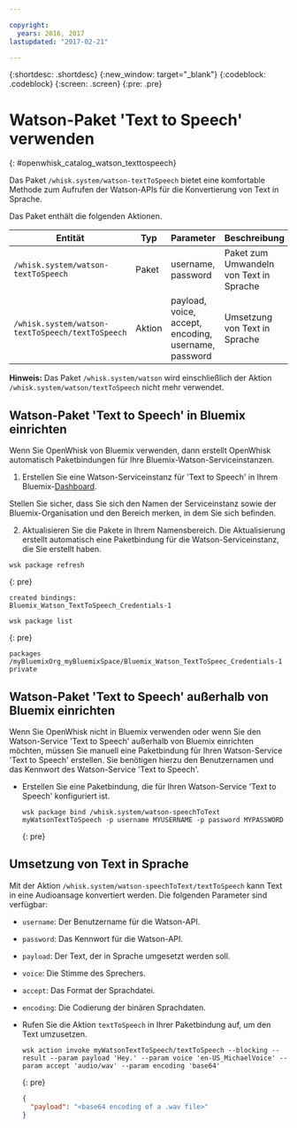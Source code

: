 ```yaml
---

copyright:
  years: 2016, 2017
lastupdated: "2017-02-21"

---
```


{:shortdesc: .shortdesc}
{:new_window: target="_blank"}
{:codeblock: .codeblock}
{:screen: .screen}
{:pre: .pre}

# Watson-Paket 'Text to Speech' verwenden
{: #openwhisk_catalog_watson_texttospeech}

Das Paket `/whisk.system/watson-textToSpeech` bietet eine komfortable Methode zum Aufrufen der Watson-APIs für die Konvertierung von Text in Sprache.

Das Paket enthält die folgenden Aktionen.

| Entität | Typ | Parameter | Beschreibung |
| --- | --- | --- | --- |
| `/whisk.system/watson-textToSpeech` | Paket | username, password | Paket zum Umwandeln von Text in Sprache |
| `/whisk.system/watson-textToSpeech/textToSpeech` | Aktion | payload, voice, accept, encoding, username, password | Umsetzung von Text in Sprache |

**Hinweis:** Das Paket `/whisk.system/watson` wird einschließlich der Aktion `/whisk.system/watson/textToSpeech` nicht mehr verwendet.

## Watson-Paket 'Text to Speech' in Bluemix einrichten

Wenn Sie OpenWhisk von Bluemix verwenden, dann erstellt OpenWhisk automatisch Paketbindungen für Ihre Bluemix-Watson-Serviceinstanzen.

1. Erstellen Sie eine Watson-Serviceinstanz für 'Text to Speech' in Ihrem Bluemix-[Dashboard](http://console.ng.Bluemix.net).
  
  Stellen Sie sicher, dass Sie sich den Namen der Serviceinstanz sowie der Bluemix-Organisation und den Bereich merken, in dem Sie sich befinden.
  
2. Aktualisieren Sie die Pakete in Ihrem Namensbereich. Die Aktualisierung erstellt automatisch eine Paketbindung für die Watson-Serviceinstanz, die Sie erstellt haben.
  
  ```
  wsk package refresh
  ```
  {: pre}
  ```
  created bindings:
  Bluemix_Watson_TextToSpeech_Credentials-1
  ```
  ```
  wsk package list
  ```
  {: pre}
  ```
  packages
  /myBluemixOrg_myBluemixSpace/Bluemix_Watson_TextToSpeec_Credentials-1 private
  ```
  
  
## Watson-Paket 'Text to Speech' außerhalb von Bluemix einrichten

Wenn Sie OpenWhisk nicht in Bluemix verwenden oder wenn Sie den Watson-Service 'Text to Speech' außerhalb von Bluemix einrichten möchten, müssen Sie manuell eine Paketbindung für Ihren Watson-Service 'Text to Speech' erstellen. Sie benötigen hierzu den Benutzernamen und das Kennwort des Watson-Service 'Text to Speech'.

- Erstellen Sie eine Paketbindung, die für Ihren Watson-Service 'Text to Speech' konfiguriert ist.
  
  ```
  wsk package bind /whisk.system/watson-speechToText myWatsonTextToSpeech -p username MYUSERNAME -p password MYPASSWORD
  ```
  {: pre}
  

## Umsetzung von Text in Sprache

Mit der Aktion `/whisk.system/watson-speechToText/textToSpeech` kann Text in eine Audioansage konvertiert werden. Die folgenden Parameter sind verfügbar:

- `username`: Der Benutzername für die Watson-API.
- `password`: Das Kennwort für die Watson-API.
- `payload`: Der Text, der in Sprache umgesetzt werden soll.
- `voice`: Die Stimme des Sprechers.
- `accept`: Das Format der Sprachdatei.
- `encoding`: Die Codierung der binären Sprachdaten.


- Rufen Sie die Aktion `textToSpeech` in Ihrer Paketbindung auf, um den Text umzusetzen.
  
  ```
  wsk action invoke myWatsonTextToSpeech/textToSpeech --blocking --result --param payload 'Hey.' --param voice 'en-US_MichaelVoice' --param accept 'audio/wav' --param encoding 'base64'
  ```
  {: pre}
  ```json
  {
    "payload": "<base64 encoding of a .wav file>"
  }
  ```
  
